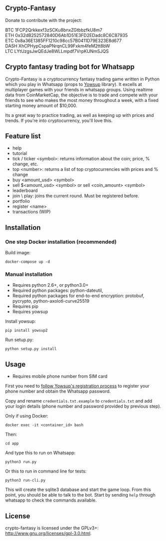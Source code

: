 ## Crypto-Fantasy

Donate to contribute with the project:

BTC 1FCP2Qrkkexf3zSCKu8bnxZGtbbzfkU8m7 \
ETH 0x32dB252572840D6Ab1D51E3FD2EDadc8C6C87935 \
ETC 0x8a36E1385FF1210c98cc57B0411D79E323E8d677 \
DASH XhCPHypCspaPNrqnCL99Fxkm4feM2tt8bW \
LTC LYtUzgsJwQEdJe8WLLmpdf7VrpKUNmSJQS


## Crypto fantasy trading bot for Whatsapp

Crypto-Fantasy is a cryptocurrency fantasy trading game written in Python which you play in Whatsapp (props to [Yowsup](https://github.com/tgalal/yowsup) library). It excells at multiplayer games with your friends in whatsapp groups. Using realtime data from CoinMarketCap, the objective is to trade and compete with your friends to see who makes the most money throughout a week, with a fixed starting money amount of $10,000.

Its a great way to practice trading, as well as keeping up with prices and trends. If you're into cryptocurrency, you'll love this.

## Feature list

 * help
 * tutorial
 * tick / ticker <symbol\>: returns information about the coin; price, % change, etc.
 * top <number\>: returns a list of top cryptocurrencies with prices and % change
 * buy <amount_usd> <symbol\>
 * sell $<amount_usd> <symbol\> or sell <coin_amount> <symbol\>
 * leaderboard
 * join \ play: joins the current round. Must be registered before.
 * portfolio
 * register <name\>
 * transactions (WIP)

## Installation

### One step Docker installation (recommended)

Build image:
```
docker-compose up -d
```

### Manual installation

 * Requires python 2.6+, or python3.0+
 * Required python packages: python-dateutil,
 * Required python packages for end-to-end encryption: protobuf, pycrypto, python-axolotl-curve25519
 * Requires pip
 * Requires yowsup

Install yowsup:

```
pip install yowsup2
```

Run setup.py:

```
python setup.py install
```

## Usage

* Requires mobile phone number from SIM card

First you need to [follow Yowsup's registration process](https://github.com/tgalal/yowsup/wiki/yowsup-cli-2.0#yowsup-cli-registration) to register your phone number and obtain the Whatsapp password.

Copy and rename ```credentials.txt.example``` to ```credentials.txt``` and add your login details (phone number and password provided by previous step).

Only if using Docker:

```
docker exec -it <container_id> bash
```

Then:
```
cd app
```

And type this to run on Whatsapp:
```
python3 run.py
```

Or this to run in command line for tests:
```
python3 run-cli.py
```

This will create the sqlite3 database and start the game loop. From this point, you should be able to talk to the bot. Start by sending ```help``` through whatsapp to check the commands available.


## License

crypto-fantasy is licensed under the GPLv3+: http://www.gnu.org/licenses/gpl-3.0.html.
